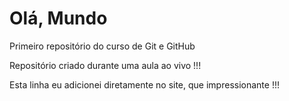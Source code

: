 # Olá, Mundo
 Primeiro repositório do curso de Git e GitHub

 Repositório criado durante uma aula ao vivo !!!
 
 Esta linha eu adicionei diretamente no site, que impressionante !!!
